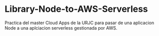# Library-Node-to-AWS-Serverless

Practica del master Cloud Apps de la URJC para pasar de una aplicacion Node a una aplciacion serverless gestionada por AWS.
